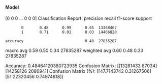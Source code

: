 #### Model
[0 0 0 ... 0 0 0]
Classification Report:
              precision    recall  f1-score   support

           0       0.48      0.99      0.65  13368467
           1       0.71      0.01      0.03  14466820

    accuracy                           0.48  27835287
   macro avg       0.59      0.50      0.34  27835287
weighted avg       0.60      0.48      0.33  27835287

Accuracy: 0.48464120380723935
Confusion Matrix:
[[13281433    87034]
 [14258126   208694]]
Confusion Matrix (%):
[[47.7143742   0.31267506]
 [51.22320456  0.74974618]]
